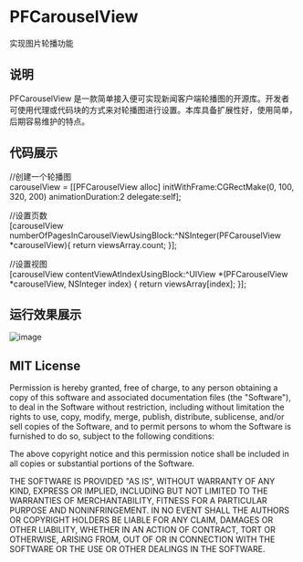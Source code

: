 PFCarouselView
==============

实现图片轮播功能

说明
-------------

PFCarouselView 是一款简单接入便可实现新闻客户端轮播图的开源库。开发者可使用代理或代码块的方式来对轮播图进行设置。本库具备扩展性好，使用简单，后期容易维护的特点。

代码展示
--------------

//创建一个轮播图<br>
carouselView = [[PFCarouselView alloc] initWithFrame:CGRectMake(0, 100, 320, 200) animationDuration:2 delegate:self];<br>

//设置页数<br>
[carouselView numberOfPagesInCarouselViewUsingBlock:^NSInteger(PFCarouselView *carouselView){
    return viewsArray.count;
}];<br>

//设置视图<br>
[carouselView contentViewAtIndexUsingBlock:^UIView *(PFCarouselView *carouselView, NSInteger index) {
    return viewsArray[index];
 }];<br>
 
运行效果展示
--------------
![image](~/Desktop/PFCarouselView.gif)

 
MIT License
--------------

Permission is hereby granted, free of charge, to any person obtaining a copy of this software and associated documentation files (the "Software"), to deal in the Software without restriction, including without limitation the rights to use, copy, modify, merge, publish, distribute, sublicense, and/or sell copies of the Software, and to permit persons to whom the Software is furnished to do so, subject to the following conditions:

The above copyright notice and this permission notice shall be included in all copies or substantial portions of the Software.

THE SOFTWARE IS PROVIDED "AS IS", WITHOUT WARRANTY OF ANY KIND, EXPRESS OR IMPLIED, INCLUDING BUT NOT LIMITED TO THE WARRANTIES OF MERCHANTABILITY, FITNESS FOR A PARTICULAR PURPOSE AND NONINFRINGEMENT. IN NO EVENT SHALL THE AUTHORS OR COPYRIGHT HOLDERS BE LIABLE FOR ANY CLAIM, DAMAGES OR OTHER LIABILITY, WHETHER IN AN ACTION OF CONTRACT, TORT OR OTHERWISE, ARISING FROM, OUT OF OR IN CONNECTION WITH THE SOFTWARE OR THE USE OR OTHER DEALINGS IN THE SOFTWARE.
